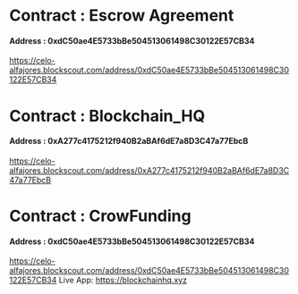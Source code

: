 # Contract : Escrow Agreement

#### Address :  0xdC50ae4E5733bBe504513061498C30122E57CB34
https://celo-alfajores.blockscout.com/address/0xdC50ae4E5733bBe504513061498C30122E57CB34

# Contract : Blockchain_HQ

#### Address : 0xA277c4175212f940B2aBAf6dE7a8D3C47a77EbcB
https://celo-alfajores.blockscout.com/address/0xA277c4175212f940B2aBAf6dE7a8D3C47a77EbcB

# Contract  : CrowFunding

#### Address : 0xdC50ae4E5733bBe504513061498C30122E57CB34
https://celo-alfajores.blockscout.com/address/0xdC50ae4E5733bBe504513061498C30122E57CB34
Live App: https://blockchainhq.xyz
